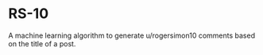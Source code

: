 # RS-10
A machine learning algorithm to generate u/rogersimon10 comments based on the title of a post.

